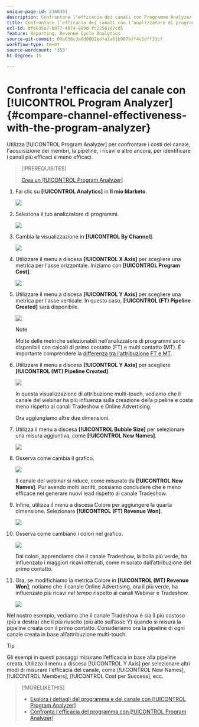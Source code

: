 ```yaml
---
unique-page-id: 2360401
description: Confrontare l’efficacia dei canali con Programme Analyzer - Documentazione di Marketo - Documentazione del prodotto
title: Confrontare l’efficacia dei canali con l’analizzatore di programmi
exl-id: bfe635a7-b077-4074-889d-fc2256102cd5
feature: Reporting, Revenue Cycle Analytics
source-git-commit: 09a656c3a0d0002edfa1a61b987bff4c1dff33cf
workflow-type: tm+mt
source-wordcount: '353'
ht-degree: 1%

---
```


# Confronta l&#39;efficacia del canale con [!UICONTROL Program Analyzer] {#compare-channel-effectiveness-with-the-program-analyzer}

Utilizza [!UICONTROL Program Analyzer] per confrontare i costi del canale, l&#39;acquisizione dei membri, la pipeline, i ricavi e altro ancora, per identificare i canali più efficaci e meno efficaci.

>[!PREREQUISITES]
>
>[Crea un [!UICONTROL Program Analyzer]](/help/marketo/product-docs/reporting/revenue-cycle-analytics/program-analytics/create-a-program-analyzer.md)

1. Fai clic su **[!UICONTROL Analytics]** in **Il mio Marketo**.

   ![](assets/image2014-9-17-18-3a36-3a13.png)

1. Seleziona il tuo analizzatore di programmi.

   ![](assets/image2014-9-17-18-3a36-3a40.png)

1. Cambia la visualizzazione in **[!UICONTROL By Channel]**.

   ![](assets/image2014-9-17-18-3a36-3a59.png)

1. Utilizzare il menu a discesa **[!UICONTROL X Axis]** per scegliere una metrica per l&#39;asse orizzontale. Iniziamo con **[!UICONTROL Program Cost]**.

   ![](assets/image2014-9-17-18-3a37-3a7.png)

1. Utilizzare il menu a discesa **[!UICONTROL Y Axis]** per scegliere una metrica per l&#39;asse verticale. In questo caso, **[!UICONTROL (FT) Pipeline Created]** sarà disponibile.

   ![](assets/image2014-9-17-18-3a37-3a50.png)

   >[!NOTE]
   >
   >Molte delle metriche selezionabili nell’analizzatore di programmi sono disponibili con calcoli di primo contatto (FT) e multi contatto (MT). È importante comprendere la [differenza tra l&#39;attribuzione FT e MT](/help/marketo/product-docs/reporting/revenue-cycle-analytics/revenue-tools/attribution/understanding-attribution.md).

1. Utilizzare il menu a discesa **[!UICONTROL Y Axis]** per scegliere **[!UICONTROL (MT) Pipeline Created]**.

   ![](assets/image2014-9-17-18-3a39-3a5.png)

   In questa visualizzazione di attribuzione multi-touch, vediamo che il canale del webinar ha più influenza sulla creazione della pipeline e costa meno rispetto ai canali Tradeshow e Online Advertising.

   Ora aggiungiamo altre due dimensioni.

1. Utilizza il menu a discesa **[!UICONTROL Bubble Size]** per selezionare una misura aggiuntiva, come **[!UICONTROL New Names]**.

   ![](assets/image2014-9-17-18-3a39-3a36.png)

1. Osserva come cambia il grafico.

   ![](assets/image2014-9-17-18-3a39-3a55.png)

   Il canale del webinar si riduce, come misurato da **[!UICONTROL New Names]**. Pur avendo molti iscritti, possiamo concludere che è meno efficace nel generare nuovi lead rispetto al canale Tradeshow.

1. Infine, utilizza il menu a discesa Colore per aggiungere la quarta dimensione. Selezionare **[!UICONTROL (FT) Revenue Won]**.

   ![](assets/image2014-9-17-18-3a41-3a7.png)

1. Osserva come cambiano i colori nel grafico.

   ![](assets/image2014-9-17-18-3a41-3a19.png)

   Dai colori, apprendiamo che il canale Tradeshow, la bolla più verde, ha influenzato i maggiori ricavi ottenuti, come misurato dall’attribuzione del primo contatto.

1. Ora, se modifichiamo la metrica Colore in **[!UICONTROL (MT) Revenue Won]**, notiamo che il canale Online Advertising, ora il più verde, ha influenzato più ricavi _nel tempo_ rispetto ai canali Webinar e Tradeshow.

   ![](assets/image2014-9-17-18-3a41-3a40.png)

Nel nostro esempio, vediamo che il canale Tradeshow è sia il più costoso (più a destra) che il più riuscito (più alto sull’asse Y) quando si misura la pipeline creata con il primo contatto. Consideriamo ora la pipeline di ogni canale creata in base all’attribuzione multi-touch.

>[!TIP]
>
>Gli esempi in questi passaggi misurano l’efficacia in base alla pipeline creata. Utilizza il menu a discesa [!UICONTROL Y Axis] per selezionare altri modi di misurare l&#39;efficacia del canale, come [!UICONTROL New Names], [!UICONTROL Members], [!UICONTROL Cost per Success], ecc.

>[!MORELIKETHIS]
>
>* [Esplora i dettagli del programma e del canale con [!UICONTROL Program Analyzer]](/help/marketo/product-docs/reporting/revenue-cycle-analytics/program-analytics/explore-program-and-channel-details-with-the-program-analyzer.md)
>* [Confronta l&#39;efficacia del programma con [!UICONTROL Program Analyzer]](/help/marketo/product-docs/reporting/revenue-cycle-analytics/program-analytics/compare-program-effectiveness-with-the-program-analyzer.md)
